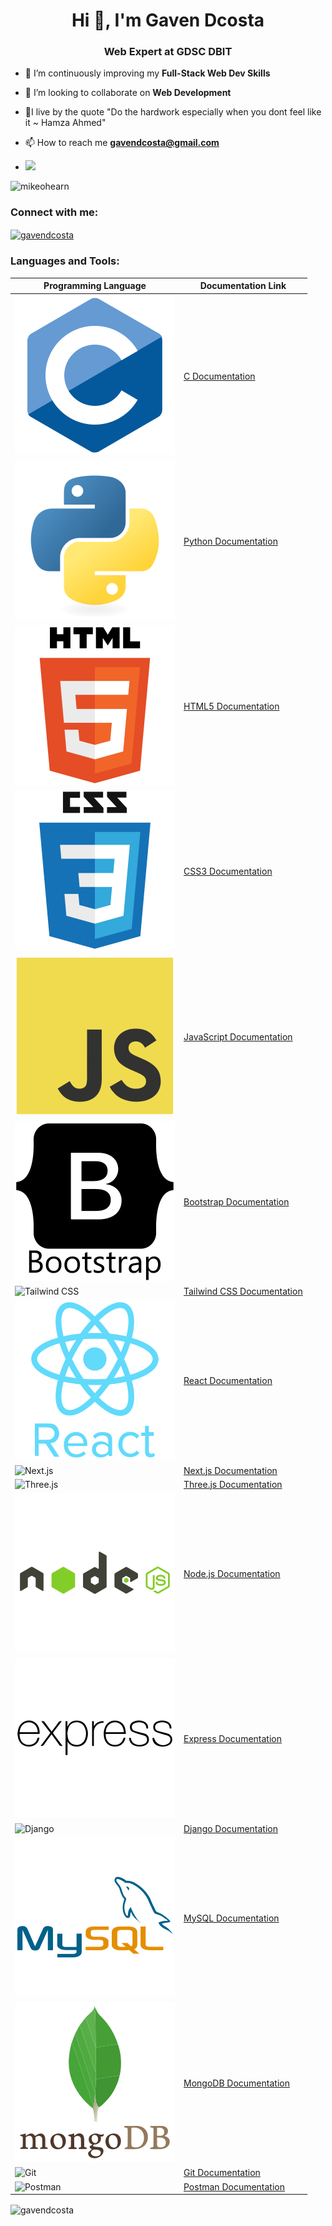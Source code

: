 <h1 align="center">Hi 👋, I'm Gaven Dcosta</h1>
<h3 align="center">Web Expert at GDSC DBIT</h3>

- 🌱 I’m continuously improving my **Full-Stack Web Dev Skills**

- 👯 I’m looking to collaborate on **Web Development**

- 💪I live by the quote "Do the hardwork especially when you dont feel like it ~ Hamza Ahmed"
  
- 📫 How to reach me **gavendcosta@gmail.com**
  
- ![](https://komarev.com/ghpvc/?username=TeddyGaven)
  


![mikeohearn](https://github.com/GavenDcosta/GavenDcosta/assets/112816730/fcfc5c5d-cd73-446c-88b9-d666cf46f84a)



<h3 align="left">Connect with me:</h3>
<p align="left">
<a href="https://www.linkedin.com/in/gaven-dcosta-b18165239/" target="blank"><img align="center" src="https://raw.githubusercontent.com/rahuldkjain/github-profile-readme-generator/master/src/images/icons/Social/linked-in-alt.svg" alt="gavendcosta" height="30" width="40" /></a>
</p>


<h3 align="left">Languages and Tools:</h3>


| Programming Language | Documentation Link |
|----------------------|--------------------|
| ![C](https://raw.githubusercontent.com/devicons/devicon/master/icons/c/c-original.svg) | [C Documentation](https://www.cprogramming.com/) |
| ![Python](https://raw.githubusercontent.com/devicons/devicon/master/icons/python/python-original.svg) | [Python Documentation](https://www.python.org) |
| ![HTML5](https://raw.githubusercontent.com/devicons/devicon/master/icons/html5/html5-original-wordmark.svg) | [HTML5 Documentation](https://www.w3.org/html/) |
| ![CSS3](https://raw.githubusercontent.com/devicons/devicon/master/icons/css3/css3-original-wordmark.svg) | [CSS3 Documentation](https://raw.githubusercontent.com/devicons/devicon/master/icons/css3/css3-original-wordmark.svg) |
| ![JavaScript](https://raw.githubusercontent.com/devicons/devicon/master/icons/javascript/javascript-original.svg) | [JavaScript Documentation](https://raw.githubusercontent.com/devicons/devicon/master/icons/javascript/javascript-original.svg) |
| ![Bootstrap](https://raw.githubusercontent.com/devicons/devicon/master/icons/bootstrap/bootstrap-plain-wordmark.svg) | [Bootstrap Documentation](https://getbootstrap.com) |
| ![Tailwind CSS](https://www.vectorlogo.zone/logos/tailwindcss/tailwindcss-icon.svg) | [Tailwind CSS Documentation](https://tailwindcss.com/) |
| ![React](https://raw.githubusercontent.com/devicons/devicon/master/icons/react/react-original-wordmark.svg) | [React Documentation](https://reactjs.org/) |
| ![Next.js](https://cdn.worldvectorlogo.com/logos/nextjs-2.svg) | [Next.js Documentation](https://nextjs.org/) |
| ![Three.js](https://upload.wikimedia.org/wikipedia/commons/thumb/3/3f/Three.js_Icon.svg/768px-Three.js_Icon.svg.png?20211115112438) | [Three.js Documentation](https://threejs.org/) |
| ![Node.js](https://raw.githubusercontent.com/devicons/devicon/master/icons/nodejs/nodejs-original-wordmark.svg) | [Node.js Documentation](https://nodejs.org) |
| ![Express](https://raw.githubusercontent.com/devicons/devicon/master/icons/express/express-original-wordmark.svg) | [Express Documentation](https://expressjs.com) |
| ![Django](https://www.djangoproject.com/s/img/logos/django-logo-positive.png) | [Django Documentation](https://docs.djangoproject.com/en/stable/) |
| ![MySQL](https://raw.githubusercontent.com/devicons/devicon/master/icons/mysql/mysql-original-wordmark.svg) | [MySQL Documentation](https://www.mysql.com/) |
| ![MongoDB](https://raw.githubusercontent.com/devicons/devicon/master/icons/mongodb/mongodb-original-wordmark.svg) | [MongoDB Documentation](https://www.mongodb.com/) |
| ![Git](https://www.vectorlogo.zone/logos/git-scm/git-scm-icon.svg) | [Git Documentation](https://git-scm.com/) |
| ![Postman](https://www.vectorlogo.zone/logos/getpostman/getpostman-icon.svg) | [Postman Documentation](https://postman.com) |

<p><img align="center" src="https://github-readme-streak-stats.herokuapp.com/?user=gavendcosta&" alt="gavendcosta" /></p>


